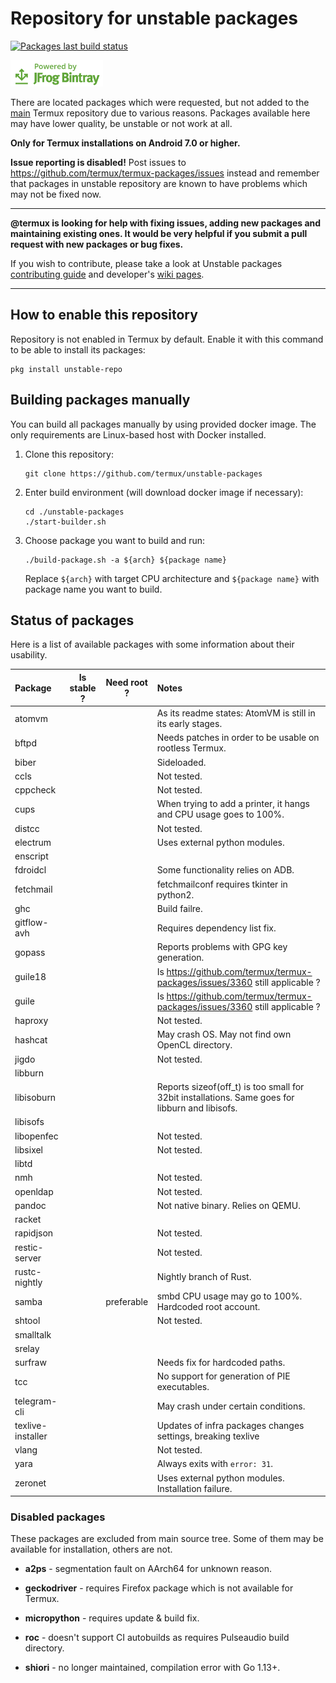 # Repository for unstable packages

[![Packages last build status](https://github.com/termux/unstable-packages/workflows/Packages/badge.svg)](https://github.com/termux/unstable-packages/actions)

[![Powered by JFrog Bintray](./.github/static/powered-by-bintray.png)](https://bintray.com)

There are located packages which were requested, but not added to the
[main][termux-packages] Termux repository due to various reasons. Packages
available here may have lower quality, be unstable or not work at all.

**Only for Termux installations on Android 7.0 or higher.**

**Issue reporting is disabled!** Post issues to https://github.com/termux/termux-packages/issues
instead and remember that packages in unstable repository are known to
have problems which may not be fixed now.

***

**@termux is looking for help with fixing issues, adding new packages and maintaining
existing ones. It would be very helpful if you submit a pull request with new packages
or bug fixes.**

If you wish to contribute, please take a look at Unstable packages [contributing guide](./CONTRIBUTING.md)
and developer's [wiki pages](https://github.com/termux/termux-packages/wiki).

***

## How to enable this repository

Repository is not enabled in Termux by default. Enable it with this command to be
able to install its packages:
```
pkg install unstable-repo
```

## Building packages manually

You can build all packages manually by using provided docker image. The only
requirements are Linux-based host with Docker installed.

1. Clone this repository:
	```
	git clone https://github.com/termux/unstable-packages
	```

2. Enter build environment (will download docker image if necessary):
	```
	cd ./unstable-packages
	./start-builder.sh
	```

3. Choose package you want to build and run:
	```
	./build-package.sh -a ${arch} ${package name}
	```
	Replace `${arch}` with target CPU architecture and `${package name}` with
	package name you want to build.

## Status of packages

Here is a list of available packages with some information about their usability.

| Package           | Is stable ? | Need root ? | Notes                                            |
|:------------------|:-----------:|:-----------:|:-------------------------------------------------|
| atomvm            |             |             | As its readme states: AtomVM is still in its early stages. |
| bftpd             |             |             | Needs patches in order to be usable on rootless Termux. |
| biber             |             |             | Sideloaded.                                      |
| ccls              |             |             | Not tested.                                      |
| cppcheck          |             |             | Not tested.                                      |
| cups              |             |             | When trying to add a printer, it hangs and CPU usage goes to 100%. |
| distcc            |             |             | Not tested.                                      |
| electrum          |             |             | Uses external python modules.                    |
| enscript          |             |             |                                                  |
| fdroidcl          |             |             | Some functionality relies on ADB.                |
| fetchmail         |             |             | fetchmailconf requires tkinter in python2.       |
| ghc               |             |             | Build failre.                                    |
| gitflow-avh       |             |             | Requires dependency list fix.                    |
| gopass            |             |             | Reports problems with GPG key generation.        |
| guile18           |             |             | Is https://github.com/termux/termux-packages/issues/3360 still applicable ? |
| guile             |             |             | Is https://github.com/termux/termux-packages/issues/3360 still applicable ? |
| haproxy           |             |             | Not tested.                                      |
| hashcat           |             |             | May crash OS. May not find own OpenCL directory. |
| jigdo             |             |             | Not tested.                                      |
| libburn           |             |             |                                                  |
| libisoburn        |             |             | Reports sizeof(off_t) is too small for 32bit installations. Same goes for libburn and libisofs. |
| libisofs          |             |             |                                                  |
| libopenfec        |             |             | Not tested.                                      |
| libsixel          |             |             | Not tested.                                      |
| libtd             |             |             |                                                  |
| nmh               |             |             | Not tested.                                      |
| openldap          |             |             | Not tested.                                      |
| pandoc            |             |             | Not native binary. Relies on QEMU.               |
| racket            |             |             |                                                  |
| rapidjson         |             |             | Not tested.                                      |
| restic-server     |             |             | Not tested.                                      |
| rustc-nightly     |             |             | Nightly branch of Rust.                          |
| samba             |             | preferable  | smbd CPU usage may go to 100%. Hardcoded root account. |
| shtool            |             |             | Not tested.                                      |
| smalltalk         |             |             |                                                  |
| srelay            |             |             |                                                  |
| surfraw           |             |             | Needs fix for hardcoded paths.                   |
| tcc               |             |             | No support for generation of PIE executables.    |
| telegram-cli      |             |             | May crash under certain conditions.              |
| texlive-installer |             |             | Updates of infra packages changes settings, breaking texlive |
| vlang             |             |             | Not tested.                                      |
| yara              |             |             | Always exits with `error: 31`.                   |
| zeronet           |             |             | Uses external python modules. Installation failure. |

### Disabled packages

These packages are excluded from main source tree. Some of them may be available for installation, others are not.

- **a2ps** - segmentation fault on AArch64 for unknown reason.

- **geckodriver** - requires Firefox package which is not available for Termux.

- **micropython** - requires update & build fix.

- **roc** - doesn't support CI autobuilds as requires Pulseaudio build directory.

- **shiori** - no longer maintained, compilation error with Go 1.13+.

[termux-packages]: <https://github.com/termux/termux-packages>
